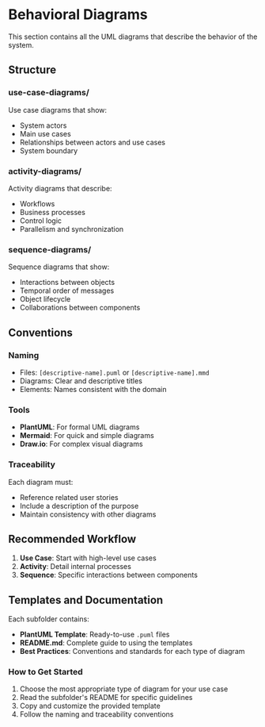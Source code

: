 # Behavioral Diagrams

This section contains all the UML diagrams that describe the behavior of the system.

## Structure

### use-case-diagrams/
Use case diagrams that show:
- System actors
- Main use cases
- Relationships between actors and use cases
- System boundary

### activity-diagrams/
Activity diagrams that describe:
- Workflows
- Business processes
- Control logic
- Parallelism and synchronization

### sequence-diagrams/
Sequence diagrams that show:
- Interactions between objects
- Temporal order of messages
- Object lifecycle
- Collaborations between components

## Conventions

### Naming
- Files: `[descriptive-name].puml` or `[descriptive-name].mmd`
- Diagrams: Clear and descriptive titles
- Elements: Names consistent with the domain

### Tools
- **PlantUML**: For formal UML diagrams
- **Mermaid**: For quick and simple diagrams
- **Draw.io**: For complex visual diagrams

### Traceability
Each diagram must:
- Reference related user stories
- Include a description of the purpose
- Maintain consistency with other diagrams

## Recommended Workflow
1. **Use Case**: Start with high-level use cases
2. **Activity**: Detail internal processes
3. **Sequence**: Specific interactions between components

## Templates and Documentation
Each subfolder contains:
- **PlantUML Template**: Ready-to-use `.puml` files
- **README.md**: Complete guide to using the templates
- **Best Practices**: Conventions and standards for each type of diagram

### How to Get Started
1. Choose the most appropriate type of diagram for your use case
2. Read the subfolder's README for specific guidelines
3. Copy and customize the provided template
4. Follow the naming and traceability conventions
